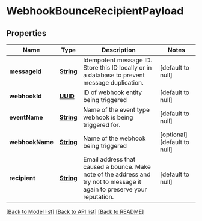 # WebhookBounceRecipientPayload
## Properties

Name | Type | Description | Notes
------------ | ------------- | ------------- | -------------
**messageId** | [**String**](string) | Idempotent message ID. Store this ID locally or in a database to prevent message duplication. | [default to null]
**webhookId** | [**UUID**](UUID) | ID of webhook entity being triggered | [default to null]
**eventName** | [**String**](string) | Name of the event type webhook is being triggered for. | [default to null]
**webhookName** | [**String**](string) | Name of the webhook being triggered | [optional] [default to null]
**recipient** | [**String**](string) | Email address that caused a bounce. Make note of the address and try not to message it again to preserve your reputation. | [default to null]

[[Back to Model list]](../README#documentation-for-models) [[Back to API list]](../README#documentation-for-api-endpoints) [[Back to README]](../README)

